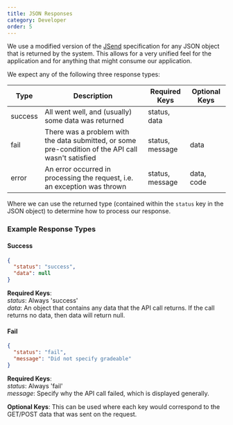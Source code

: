 ```yaml
---
title: JSON Responses
category: Developer
order: 5
---
```


We use a modified version of the [JSend](https://labs.omniti.com/labs/jsend) specification for any JSON object that is
returned by the system. This allows for a very unified feel for the application and for anything that might consume
our application.

We expect any of the following three response types:

| Type    | Description                                                                                         | Required Keys   | Optional Keys |
|---------|-----------------------------------------------------------------------------------------------------|-----------------|---------------|
| success | All went well, and (usually) some data was returned                                                 | status, data    |               |
| fail    | There was a problem with the data submitted, or some pre-condition of the API call wasn't satisfied | status, message | data          |
| error   | An error occurred in processing the request, i.e. an exception was thrown                           | status, message | data, code    |

Where we can use the returned type (contained within the `status` key in the JSON object) to determine how to process
our response.

### Example Response Types

#### Success

```json
{
  "status": "success",
  "data": null
}
```
**Required Keys**:  
_status_: Always 'success'  
_data_: An object that contains any data that the API call returns. If the call returns no data, then data will return 
null.

#### Fail

```json
{
  "status": "fail",
  "message": "Did not specify gradeable"
}
```
**Required Keys**:  
_status_: Always 'fail'  
_message_: Specify why the API call failed, which is displayed generally. 

**Optional Keys**: This can be used where each key would correspond to the GET/POST data that was sent on the request.